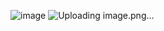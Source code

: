 ![image](https://github.com/muthiasasi19/167_exeDua/assets/126458889/4d6f791e-a8ca-4a88-b91b-1af3eb07d674)
![Uploading image.png…]()

